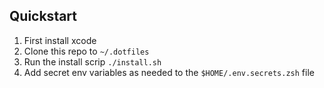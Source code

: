 ## Quickstart
1. First install xcode
2. Clone this repo to `~/.dotfiles`
3. Run the install scrip `./install.sh`
4. Add secret env variables as needed to the `$HOME/.env.secrets.zsh` file
